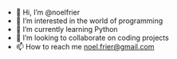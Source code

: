 - 👋 Hi, I’m @noelfrier
- 👀 I’m interested in the world of programming
- 🌱 I’m currently learning Python
- 💞️ I’m looking to collaborate on coding projects
- 📫 How to reach me noel.frier@gmail.com

<!---
noelfrier/noelfrier is a ✨ special ✨ repository because its `README.md` (this file) appears on your GitHub profile.
You can click the Preview link to take a look at your changes.
--->
